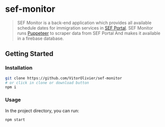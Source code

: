 # sef-monitor

> SEF Monitor is a back-end application which provides all available schedule dates for immigration services in [SEF Portal](https://www.sef.pt/). SEF Monitor runs [Puppeteer](https://github.com/GoogleChrome/puppeteer) to scraper data from SEF Portal And makes it available in a firebase database.

## Getting Started

### Installation

```bash
git clone https://github.com/VitorOlivier/sef-monitor
# or click in clone or download button
npm i
```

### Usage
In the project directory, you can run:

```bash
npm start
```


